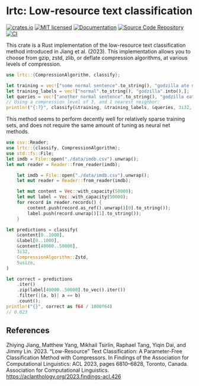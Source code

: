 # lrtc: Low-resource text classification

[![crates.io][crates-io-badge]][crates-io]
[![MIT licensed][license-badge]](#license)
[![Documentation][docs-badge]][docs]
[![Source Code Repository][repo-badge]][repo]
[![CI][ci-badge]][ci]

[repo-badge]: https://img.shields.io/badge/Code-On%20github.com-blue
[repo]: https://github.com/mikemahoney218/lrtc
[crates-io-badge]: https://img.shields.io/crates/v/lrtc.svg
[crates-io]: https://crates.io/crates/lrtc
[license-badge]: https://img.shields.io/badge/license-MIT-blue
[docs-badge]: https://docs.rs/lrtc/badge.svg
[docs]: https://docs.rs/lrtc
[ci-badge]: https://github.com/mikemahoney218/lrtc/actions/workflows/rust.yml/badge.svg
[ci]: https://github.com/ropensci/waywiser/actions/workflows/rust.yml

This crate is a Rust implementation of the low-resource text classification
method introduced in Jiang et al. (2023). This implementation allows you to
choose from gzip, zstd, zlib, or deflate compression algorithms, at various
levels of compression.

```rust
use lrtc::{CompressionAlgorithm, classify};

let training = vec!["some normal sentence".to_string(), "godzilla ate mars in June".into(),];
let training_labels = vec!["normal".to_string(), "godzilla".into(),];
let queries = vec!["another normal sentence".to_string(), "godzilla eats marshes in August".into(),];
// Using a compression level of 3, and 1 nearest neighbor:
println!("{:?}", classify(&training, &training_labels, &queries, 3i32, CompressionAlgorithm::Gzip, 1usize));
```

This method seems to perform decently well for relatively sparse training sets,
and does not require the same amount of tuning as neural net methods.

```rust
use csv::Reader;
use lrtc::{classify, CompressionAlgorithm};
use std::fs::File;
let imdb = File::open("./data/imdb.csv").unwrap();
let mut reader = Reader::from_reader(imdb);

    let imdb = File::open("./data/imdb.csv").unwrap();
    let mut reader = Reader::from_reader(imdb);

    let mut content = Vec::with_capacity(50000);
    let mut label = Vec::with_capacity(50000);
    for record in reader.records() {
        content.push(record.as_ref().unwrap()[0].to_string());
        label.push(record.unwrap()[1].to_string());
    }

let predictions = classify(
    &content[0..1000],
    &label[0..1000],
    &content[40000..50000],
    3i32,
    CompressionAlgorithm::Zstd,
    5usize,
)

let correct = predictions
    .iter()
    .zip(label[40000..50000].to_vec().iter())
    .filter(|(a, b)| a == b)
    .count();
println!("{}", correct as f64 / 1000f64)
// 0.623
```

## References
Zhiying Jiang, Matthew Yang, Mikhail Tsirlin, Raphael Tang, Yiqin Dai, and Jimmy Lin. 
2023. “Low-Resource” Text Classification: A Parameter-Free Classification Method with Compressors. 
In Findings of the Association for Computational Linguistics: ACL 2023, pages 6810–6828, Toronto, Canada. 
Association for Computational Linguistics. <https://aclanthology.org/2023.findings-acl.426>